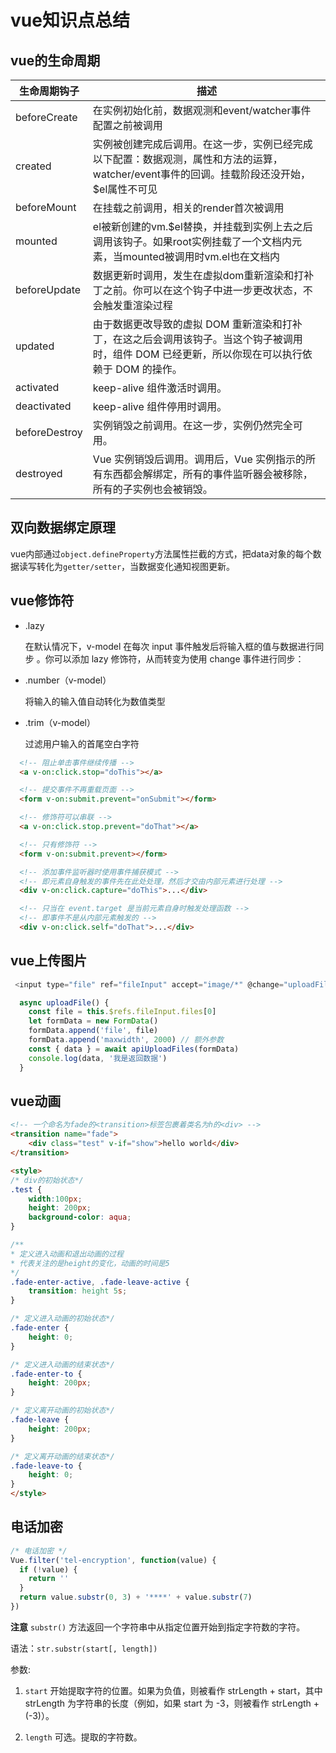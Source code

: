 # vue知识点总结
## vue的生命周期
| 生命周期钩子  | 描述                                                                                                                                            |
| ------------- | ----------------------------------------------------------------------------------------------------------------------------------------------- |
| beforeCreate  | 在实例初始化前，数据观测和event/watcher事件配置之前被调用                                                                                       |
| created       | 实例被创建完成后调用。在这一步，实例已经完成以下配置：数据观测，属性和方法的运算，watcher/event事件的回调。挂载阶段还没开始，$el属性不可见      |
| beforeMount   | 在挂载之前调用，相关的render首次被调用                                                                                                          |
| mounted       | el被新创建的vm.$el替换，并挂载到实例上去之后调用该钩子。如果root实例挂载了一个文档内元素，当mounted被调用时vm.el也在文档内                      |
| beforeUpdate  | 数据更新时调用，发生在虚拟dom重新渲染和打补丁之前。你可以在这个钩子中进一步更改状态，不会触发重渲染过程                                         |
| updated       | 由于数据更改导致的虚拟 DOM 重新渲染和打补丁，在这之后会调用该钩子。当这个钩子被调用时，组件 DOM 已经更新，所以你现在可以执行依赖于 DOM 的操作。 |
| activated     | keep-alive 组件激活时调用。                                                                                                                     |
| deactivated   | keep-alive 组件停用时调用。                                                                                                                     |
| beforeDestroy | 实例销毁之前调用。在这一步，实例仍然完全可用。                                                                                                  |
| destroyed     | Vue 实例销毁后调用。调用后，Vue 实例指示的所有东西都会解绑定，所有的事件监听器会被移除，所有的子实例也会被销毁。                                |

## 双向数据绑定原理
vue内部通过`object.defineProperty`方法属性拦截的方式，把data对象的每个数据读写转化为`getter/setter`，当数据变化通知视图更新。

## vue修饰符
* .lazy

  在默认情况下，v-model 在每次 input 事件触发后将输入框的值与数据进行同步 。你可以添加 lazy 修饰符，从而转变为使用 change 事件进行同步：

* .number（v-model）

  将输入的输入值自动转化为数值类型

* .trim（v-model）

  过滤用户输入的首尾空白字符

```html
  <!-- 阻止单击事件继续传播 -->
  <a v-on:click.stop="doThis"></a>

  <!-- 提交事件不再重载页面 -->
  <form v-on:submit.prevent="onSubmit"></form>

  <!-- 修饰符可以串联 -->
  <a v-on:click.stop.prevent="doThat"></a>

  <!-- 只有修饰符 -->
  <form v-on:submit.prevent></form>

  <!-- 添加事件监听器时使用事件捕获模式 -->
  <!-- 即元素自身触发的事件先在此处处理，然后才交由内部元素进行处理 -->
  <div v-on:click.capture="doThis">...</div>

  <!-- 只当在 event.target 是当前元素自身时触发处理函数 -->
  <!-- 即事件不是从内部元素触发的 -->
  <div v-on:click.self="doThat">...</div>
```
## vue上传图片
```js
 <input type="file" ref="fileInput" accept="image/*" @change="uploadFile"/>

  async uploadFile() {
    const file = this.$refs.fileInput.files[0]
    let formData = new FormData()
    formData.append('file', file)
    formData.append('maxwidth', 2000) // 额外参数
    const { data } = await apiUploadFiles(formData)
    console.log(data, '我是返回数据')
  }
```

## vue动画
```html
<!-- 一个命名为fade的<transition>标签包裹着类名为h的<div> -->
<transition name="fade">
    <div class="test" v-if="show">hello world</div>
</transition>

<style>
/* div的初始状态*/
.test {
    width:100px;
    height: 200px;
    background-color: aqua;
}

/**
* 定义进入动画和退出动画的过程
* 代表关注的是height的变化，动画的时间是5
*/
.fade-enter-active, .fade-leave-active {
    transition: height 5s;
}

/* 定义进入动画的初始状态*/
.fade-enter {
    height: 0;
}

/* 定义进入动画的结束状态*/
.fade-enter-to {
    height: 200px;
}

/* 定义离开动画的初始状态*/
.fade-leave {
    height: 200px;
}

/* 定义离开动画的结束状态*/
.fade-leave-to {
    height: 0;
}
</style>
```

## 电话加密
```js
/* 电话加密 */
Vue.filter('tel-encryption', function(value) {
  if (!value) {
    return ''
  }
  return value.substr(0, 3) + '****' + value.substr(7)
})
```
**注意**
`substr()` 方法返回一个字符串中从指定位置开始到指定字符数的字符。

语法：`str.substr(start[, length])`

参数:

  1. `start`
  开始提取字符的位置。如果为负值，则被看作 strLength + start，其中 strLength 为字符串的长度（例如，如果 start 为 -3，则被看作 strLength + (-3)）。

  2. `length`
  可选。提取的字符数。


